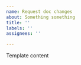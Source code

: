 ```yaml
---
name: Request doc changes
about: Something something
title: ''
labels: ''
assignees: ''

---
```


Template content
